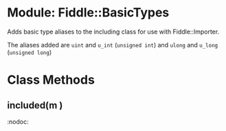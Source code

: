 # Module: Fiddle::BasicTypes
    

Adds basic type aliases to the including class for use with Fiddle::Importer.

The aliases added are `uint` and `u_int` (`unsigned int`) and `ulong` and
`u_long` (`unsigned long`)


# Class Methods
## included(m ) [](#method-c-included)
:nodoc:

